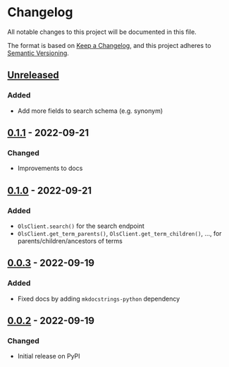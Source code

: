 # Changelog
All notable changes to this project will be documented in this file.

The format is based on [Keep a Changelog](https://keepachangelog.com/en/1.0.0/), and this project adheres to [Semantic Versioning](https://semver.org/spec/v2.0.0.html).

## [Unreleased]
### Added
- Add more fields to search schema (e.g. synonym)

## [0.1.1] - 2022-09-21
### Changed
- Improvements to docs

## [0.1.0] - 2022-09-21
### Added
- `OlsClient.search()` for the search endpoint
- `OlsClient.get_term_parents()`, `OlsClient.get_term_children()`, ..., for parents/children/ancestors of terms

## [0.0.3] - 2022-09-19
### Added
- Fixed docs by adding `mkdocstrings-python` dependency

## [0.0.2] - 2022-09-19
### Changed
- Initial release on PyPI

[Unreleased]: https://github.com/ahida-development/ols-py/compare/0.1.1...master
[0.1.1]: https://github.com/ahida-development/ols-py/compare/0.1.0...0.1.1
[0.1.0]: https://github.com/ahida-development/ols-py/compare/0.0.3...0.1.0
[0.0.3]: https://github.com/ahida-development/ols-py/compare/0.0.2...0.0.3
[0.0.2]: https://github.com/ahida-development/ols-py/tree/0.0.2
